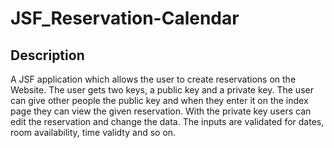 # JSF_Reservation-Calendar

## Description
A JSF application which allows the user to create reservations on the Website. The user gets two keys, a public key and a private key. The user can give other people the public key and when they enter it on the index page they can view the given reservation. With the private key users can edit the reservation and change the data.
The inputs are validated for dates, room availability, time validty and so on.
